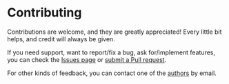 # Contributing

Contributions are welcome, and they are greatly appreciated! Every little bit helps, and credit will always be given.

If you need support, want to report/fix a bug, ask for/implement features, you can check the
[Issues page](https://github.com/sapienza-rl/gym-sapientino/issues)
or [submit a Pull request](https://github.com/sapienza-rl/gym-sapientino/pulls).

For other kinds of feedback, you can contact one of the
[authors](./authors.md) by email.

